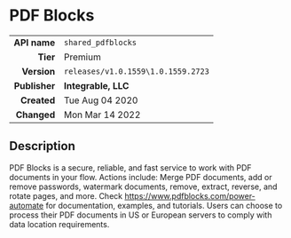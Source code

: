 # PDF Blocks
| | |
|-:|-|
|**API name**|`shared_pdfblocks`|
|**Tier**|Premium|
|**Version**|`releases/v1.0.1559\1.0.1559.2723`|
|**Publisher**|**Integrable, LLC**|
|**Created**|Tue Aug 04 2020|
|**Changed**|Mon Mar 14 2022|

## Description
PDF Blocks is a secure, reliable, and fast service to work with PDF documents in your flow. Actions include: Merge PDF documents, add or remove passwords, watermark documents, remove, extract, reverse, and rotate pages, and more. Check https://www.pdfblocks.com/power-automate for documentation, examples, and tutorials. Users can choose to process their PDF documents in US or European servers to comply with data location requirements.
